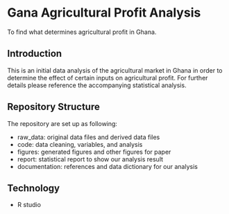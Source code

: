 # Gana Agricultural Profit Analysis

To find what determines agricultural profit in Ghana.

## Introduction
This is an initial data analysis of the agricultural market in Ghana in order to determine the effect of certain inputs on agricultural profit. For further details please reference the accompanying statistical analysis.

## Repository Structure

The repository are set up as following:

- raw_data: original data files and derived data files
- code: data cleaning, variables, and analysis
- figures: generated figures and other figures for paper
- report: statistical report to show our analysis result
- documentation: references and data dictionary for our analysis 

## Technology
- R studio
